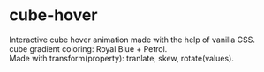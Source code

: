 # cube-hover
Interactive cube hover animation made with the help of vanilla CSS.<br />
cube gradient coloring: Royal Blue + Petrol.<br />
Made with transform(property): tranlate, skew, rotate(values).
